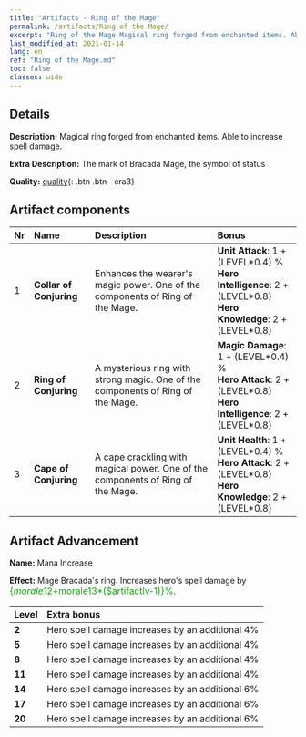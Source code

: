 ```yaml
---
title: "Artifacts - Ring of the Mage"
permalink: /artifacts/Ring of the Mage/
excerpt: "Ring of the Mage Magical ring forged from enchanted items. Able to increase spell damage."
last_modified_at: 2021-01-14
lang: en
ref: "Ring of the Mage.md"
toc: false
classes: wide
---
```

## Details

 **Description:** Magical ring forged from enchanted items. Able to increase spell damage.

 **Extra Description:** The mark of Bracada Mage, the symbol of status

 **Quality:** [quality](#artifact-components){: .btn .btn--era3}



## Artifact components

  |  Nr  |    Name  |  Description | Bonus | 
  |:-----|:---------|:-------------|:------| 
  | 1 | **Collar of Conjuring** | Enhances the wearer's magic power. One of the components of Ring of the Mage. | **Unit Attack**: 1 + (LEVEL\*0.4) %<br/>**Hero Intelligence**: 2 + (LEVEL\*0.8)<br/>**Hero Knowledge**: 2 + (LEVEL\*0.8) | 
  | 2 | **Ring of Conjuring** | A mysterious ring with strong magic. One of the components of Ring of the Mage. | **Magic Damage**: 1 + (LEVEL\*0.4) %<br/>**Hero Attack**: 2 + (LEVEL\*0.8)<br/>**Hero Intelligence**: 2 + (LEVEL\*0.8) | 
  | 3 | **Cape of Conjuring** | A cape crackling with magical power. One of the components of Ring of the Mage. | **Unit Health**: 1 + (LEVEL\*0.4) %<br/>**Hero Attack**: 2 + (LEVEL\*0.8)<br/>**Hero Knowledge**: 2 + (LEVEL\*0.8) | 


## Artifact Advancement

 **Name:** Mana Increase

 **Effect:** Mage Bracada's ring. Increases hero's spell damage by <span style="color: #1ca216;font-size:16px">{$morale12+$morale13*($artifactlv-1)}%</span>.

  |  Level  |    Extra bonus  | 
  |:--------|:----------------| 
  | **2** | Hero spell damage increases by an additional 4% | 
  | **5** | Hero spell damage increases by an additional 4% | 
  | **8** | Hero spell damage increases by an additional 4% | 
  | **11** | Hero spell damage increases by an additional 4% | 
  | **14** | Hero spell damage increases by an additional 6% | 
  | **17** | Hero spell damage increases by an additional 6% | 
  | **20** | Hero spell damage increases by an additional 6% | 
